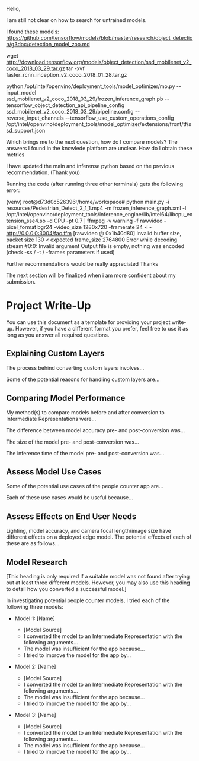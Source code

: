 Hello,

I am still not clear on how to search for untrained models.

I found these models:
https://github.com/tensorflow/models/blob/master/research/object_detection/g3doc/detection_model_zoo.md


wget http://download.tensorflow.org/models/object_detection/ssd_mobilenet_v2_coco_2018_03_29.tar.gz
tar -xvf faster_rcnn_inception_v2_coco_2018_01_28.tar.gz


python /opt/intel/openvino/deployment_tools/model_optimizer/mo.py --input_model ssd_mobilenet_v2_coco_2018_03_29/frozen_inference_graph.pb --tensorflow_object_detection_api_pipeline_config ssd_mobilenet_v2_coco_2018_03_29/pipeline.config --reverse_input_channels --tensorflow_use_custom_operations_config /opt/intel/openvino/deployment_tools/model_optimizer/extensions/front/tf/ssd_support.json


Which brings me to the next question, how do I compare models?
The answers I found in the knowlede platform are unclear.
How do I  obtain these metrics


I have updated the main and inferense python based on the previous recommendation. (Thank you)

Running the code (after running three other terminals) gets the following error:

(venv) root@d73d0c526396:/home/workspace# python main.py -i resources/Pedestrian_Detect_2_1_1.mp4 -m frozen_inference_graph.xml -l /opt/intel/openvino/deployment_tools/inference_engine/lib/intel64/libcpu_extension_sse4.so -d CPU -pt 0.7 | ffmpeg -v warning -f rawvideo -pixel_format bgr24 -video_size 1280x720 -framerate 24 -i - http://0.0.0.0:3004/fac.ffm
[rawvideo @ 0x1b40d80] Invalid buffer size, packet size 130 < expected frame_size 2764800
Error while decoding stream #0:0: Invalid argument
Output file is empty, nothing was encoded (check -ss / -t / -frames parameters if used)


Further recommendations would be really appreciated
Thanks








The next section will be finalized when i am more confident about my submission.


# Project Write-Up

You can use this document as a template for providing your project write-up. However, if you
have a different format you prefer, feel free to use it as long as you answer all required
questions.

## Explaining Custom Layers

The process behind converting custom layers involves...

Some of the potential reasons for handling custom layers are...

## Comparing Model Performance

My method(s) to compare models before and after conversion to Intermediate Representations
were...

The difference between model accuracy pre- and post-conversion was...

The size of the model pre- and post-conversion was...

The inference time of the model pre- and post-conversion was...

## Assess Model Use Cases

Some of the potential use cases of the people counter app are...

Each of these use cases would be useful because...

## Assess Effects on End User Needs

Lighting, model accuracy, and camera focal length/image size have different effects on a
deployed edge model. The potential effects of each of these are as follows...

## Model Research

[This heading is only required if a suitable model was not found after trying out at least three
different models. However, you may also use this heading to detail how you converted 
a successful model.]

In investigating potential people counter models, I tried each of the following three models:

- Model 1: [Name]
  - [Model Source]
  - I converted the model to an Intermediate Representation with the following arguments...
  - The model was insufficient for the app because...
  - I tried to improve the model for the app by...
  
- Model 2: [Name]
  - [Model Source]
  - I converted the model to an Intermediate Representation with the following arguments...
  - The model was insufficient for the app because...
  - I tried to improve the model for the app by...

- Model 3: [Name]
  - [Model Source]
  - I converted the model to an Intermediate Representation with the following arguments...
  - The model was insufficient for the app because...
  - I tried to improve the model for the app by...
